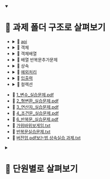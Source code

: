 <details open>
<summary><h1>📌 과제 폴더 구조로 살펴보기</h1></summary>



<ul>
  <li>
    <details>
    <summary>📁 <a href="13_API_실습문제/com/bs/practice/token">api</a></summary>
    <ul>
      <li>📕 <a href="">1_API실습문제.pdf</a></li>
      <li>📕 <a href="">2_API실습문제.pdf</a></li>
    </ul>
    </details>
  </li>
  

  <li>
    <details>
    <summary>📁 객체</summary>
    <ul>
      <li>📕 <a href="10_객체_실습/com/bs/example/practice1/model/vo/Member.java">01_클래스 실습예제.pdf</a></li>
      <li>📄 <a href="10_객체_실습/com/myobj/vo/Member.java">01_필드이용실습.txt</a></li>
      <li>📕 <a href="10_객체_실습/com/bs/example/practice2/model/vo/Product.java">02_0_필드 실습예제.pdf</a></li>
      <li>📕 <a href="10_객체_실습/com/bs/example/practice2/model/vo/Product.java">02_1_필드 접근제한자 실습예제.pdf</a></li>
      <li>📕 <a href="10_객체_실습/com/bs/example/practice4/model/vo/Student.java">02_2_필드 초기화 실습예제.pdf</a></li>
      <li>📕 <a href="10_객체_실습/com/bs/example/practice3/model/vo/Circle.java#L29">02_3_필드 예약어 실습예제.pdf</a></li>
      <li>📄 <a href="10_객체_실습/com/myobj/vo/Product.java">02_객체생성자연습.txt</a></li>
      <li>📕 <a href="10_객체_실습/com/bs/example/practice6/model/vo/Book.java">03_생성자 실습예제.pdf</a></li>
      <li>📄 <a href="10_객체_실습/com/myobj/vo/Product2.java">03_클래스생성자실습.txt(myObj프로젝트push필요)</a></li>
      <li>📕 <a href="10_객체_실습/com/bs/example/practice7/model/vo/Employee.java">04_메소드 실습예제.pdf</a></li>
      <li>📄 <a href="10_객체_실습/com/obj/model/vo">04_필드실습.txt</a></li>
      <li>📄 <a href="10_객체_실습/com/obj/method/controller/MethodTest.java">05_기본메소드실습.txt</a></li>
      <li>📄 <a href="10_객체_실습/com/obj/model/vo/Developer.java">06_필드 이용하는 메소드실습.txt</a></li>
    </ul>
    </details>
  </li>


  <li>
    <details>
    <summary>📁 객체배열</summary>
    <ul>
      <li>📕 <a href="11_객체배열_실습/com/bs/hw/member/model/controller/MemberController.java">1_객체배열과제.pdf</a></li>
      <li>📕 <a href="11_객체배열_실습/com/bs/practice/student/controller/StudentController.java">1_객체배열실습문제.pdf</a></li> 
    </ul>
    </details>
  </li>


  <li>
    <details>
    <summary>📁 배열 반복문추가문제</summary>
    <ul>
      <li>📕 <a href="04_조건문_실습문제(5_추가문제)/com/bs/practice/chap01/ControlPractice.java#L351">5_조건문_실습문제_추가.pdf</a></li>
      <li>📕 <a href="06_반복문_실습문제(7_추가문제)/com/bs/practice/chap02/loop/LoopPractice.java#L369">7_반복문_실습문제_추가.pdf</a></li>
      <li>📕 <a href="08_배열_실습문제/com/bs/practice/array/ArrayPractice.java#L12">8_배열_실습문제.pdf</a></li>
      <li>📕 <a href="09_2차원배열_실습문제/com/bs/practice/dimension/DimensionPractice.java#L11">9_2차원배열_실습문제.pdf</a></li>
      <li>📄 <a href="06_반복문_실습문제(7_추가문제)/com/bs/practice/chap02/loop/BaseBallGame.java">야구게임만들기.txt</a></li>
    </ul>
    </details>
  </li>


  <li>
    <details>
    <summary>📁 상속</summary>
    <ul>
      <li>📄 <a href="12_상속,다형성,인터페이스_실습문제/com/bs/practice/inherit">06_상속실습.txt</a></li>
      <li>📕 <a href="12_상속,다형성,인터페이스_실습문제/com/bs/hw/person">1_상속과제.pdf</a></li>
      <li>📕 <a href="">1_상속실습문제.pdf</a></li>
    </ul>
    </details>
  </li>


  <li>
    <details>
    <summary>📁 <a href="14_예외처리/com/bs/practice">예외처리</a></summary>
    <ul>
      <li>📕 <a href="">1_예외실습문제.pdf</a></li>
      <li>📕 <a href="">2_예외실습문제.pdf</a></li>
    </ul>
    </details>
  </li>


  <li>
    <details>
    <summary>📁 <a href="CGH_HomeWork/15_IO입출력/com/bs/practice">입출력</a></summary>
    <ul>
      <li>📕 <a href="">1_입출력실습문제.pdf</a></li>
      <li>📕 <a href="">2_입출력실습문제.pdf</a></li>
      <li>📕 <a href="">3_입출력실습문제.pdf</a></li>
    </ul>
    </details>
  </li>

  
  <li>
    <details>
    <summary>📁 컬렉션</summary>
    <ul>
      <li>📕 <a href="CGH_HomeWork/16_컬렉션/AnimalListController(수업실습).java">컬렉션 실습 람다, forEach 버전</a></li>
    </ul>
    </details>
  </li>
</ul>
<ul>
    <li>📕 <a href="01_변수_실습문제/com/bs/practice1/func">1_변수_실습문제.pdf</a></li>
    <li>📕 <a href="02_형변환_실습문제/com/bs/practice2/func">2_형변환_실습문제.pdf</a></li>
    <li>📕 <a href="03_연산자_실습문제/com/bs/practice/func/OperatorPractice.java">3_연산자_실습문제.pdf</a></li>
    <li>📕 <a href="04_조건문_실습문제(5_추가문제)/com/bs/practice/chap01/ControlPractice.java#L11">4_조건문_실습문제.pdf</a></li>
    <li>📕 <a href="06_반복문_실습문제(7_추가문제)/com/bs/practice/chap02/loop/LoopPractice.java">6_반복문_실습문제.pdf</a></li>
    <li>📄 <a href="06_반복문_실습문제(7_추가문제)/com/bs/practice/chap02/loop/Supplementary.java#L11">가위바위보게임.txt</a></li>
    <li>📄 <a href="06_반복문_실습문제(7_추가문제)/com/bs/practice/chap02/loop/Supplementary.java#L63">반복문실습문제.txt</a></li>
    <li>📄 <a href="">버전업,pdf보는법,상속실습 과제.txt</a></li>
</ul>



  
</details>



<details>
<summary><h1>📌 단원별로 살펴보기</h1></summary>
